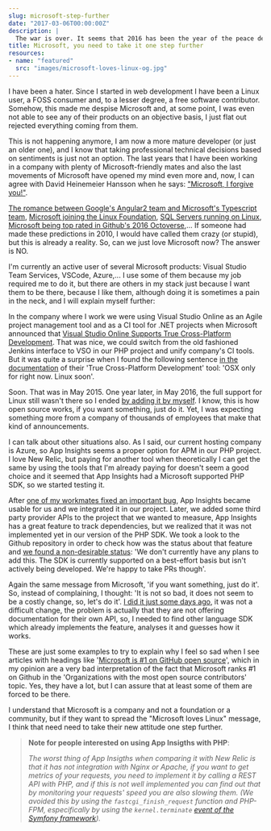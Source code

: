 ```yaml
---
slug: microsoft-step-further
date: "2017-03-06T00:00:00Z"
description: |
  The war is over. It seems that 2016 has been the year of the peace deal between Microsoft and the FOSS community,  the hostility has ceased, but let us make no mistake, there is still a long way to go.
title: Microsoft, you need to take it one step further
resources:
- name: "featured"
  src: "images/microsoft-loves-linux-og.jpg"
---
```


I have been a hater. Since I started in web development I have been a Linux user, a FOSS consumer and, to a lesser degree,
a free software contributor. Somehow, this made me despise Microsoft and, at some point, I was even not able to see
any of their products on an objective basis, I just flat out rejected everything coming from them.

This is not happening anymore, I am now a more mature developer (or just an older one), and I know that taking professional
technical decisions based on sentiments is just not an option. The last years that I have been working in a company with plenty
of Microsoft-friendly mates and also the last movements of Microsoft have opened my mind even more and, now, I can agree with
David Heinemeier Hansson when he says: ["Microsoft, I forgive you!"][1].

[The romance between Google's Angular2 team and Microsoft's Typescript team][2], [Microsoft joining the Linux Foundation][3],
[SQL Servers running on Linux][4], [Microsoft being top rated in Github's 2016 Octoverse][5],... If someone had made
these predictions in 2010, I would have called them crazy (or stupid), but this is already a reality. So, can we just love
Microsoft now? The answer is NO.

I'm currently an active user of several Microsoft products: Visual Studio Team Services, VSCode, Azure,... I use some of them
because my job required me to do it, but there are others in my stack just because I want them to be there, because I like them,
although doing it is sometimes a pain in the neck, and I will explain myself further:

In the company where I work we were using Visual Studio Online as an Agile project management tool and as a CI tool for .NET projects when
Microsoft announced that [Visual Studio Online Supports True Cross-Platform Development][6]. That was nice, we could
switch from the old fashioned Jenkins interface to VSO in our PHP project and unify company's CI tools. But it was quite a surprise
when I found the following sentence [in the documentation][7] of their 'True Cross-Platform Development' tool:
'OSX only for right now. Linux soon'.

Soon. That was in May 2015. One year later, in May 2016, the full support for Linux still wasn't there so I ended [by
adding it by myself][8]. I know, this is how open source works, if you want something, just do it. Yet, I was
expecting something more from a company of thousands of employees that make that kind of announcements.

I can talk about other situations also. As I said, our current hosting company is Azure, so App Insights seems a proper option for
APM in our PHP project. I love New Relic, but paying for another tool when theoretically I can get the same by using the tools
that I'm already paying for doesn't seem a good choice and it seemed that App Insights had a Microsoft supported PHP SDK, so we
started testing it.

After [one of my workmates fixed an important bug][11], App Insights became usable for us and we integrated it in our project.
Later, we added some third party provider APIs to the project that we wanted to measure, App Insights has a great feature
to track dependencies, but we realized that it was not implemented yet in our version of the PHP SDK. We took a look to the Github
repository in order to check how was the status about that feature and [we found a non-desirable status][12]: 'We don't currently have any plans to
add this. The SDK is currently supported on a best-effort basis but isn't actively being developed. We're happy to take PRs though'.

Again the same message from Microsoft, 'if you want something, just do it'. So, instead of complaining, I thought: 'It is not so bad,
it does not seem to be a costly change, so, let's do it'. [I did it just some days ago][13], it was not a difficult change, the problem is actually
that they are not offering documentation for their own API, so, I needed to find other language SDK which already implements the feature,
analyses it and guesses how it works.

These are just some examples to try to explain why I feel so sad when I see articles with headings like
'[Microsoft is #1 on GitHub open source][14]', which in my opinion are a very bad interpretation of the fact that Microsoft ranks
\#1 on Github in the 'Organizations with the most open source contributors' topic. Yes, they have a lot, but I can assure
that at least some of them are forced to be there.

I understand that Microsoft is a company and not a foundation or a community, but if they want to spread the "Microsoft loves Linux" message,
I think that need need to take their new attitude one step further.

> **Note for people interested on using App Insigths with PHP**:
>
> _The worst thing of App Insigths when comparing it with New Relic is that it has not integration with Nginx or Apache, if you
> want to get metrics of your requests, you need to implement it by calling a REST API with PHP, and if this is not well
> implemented you can find out that by monitoring your requests' speed you are also slowing them. (We avoided this by using
> the `fastcgi_finish_request` function and PHP-FPM, especifically by using the `kernel.terminate` [event of the Symfony framework][10])._

[1]: https://m.signalvnoise.com/microsoft-i-forgive-you-2fb6d6061a2c#.qedz7idke
[2]: https://techcrunch.com/2015/03/05/microsoft-and-google-collaborate-on-typescript-hell-has-not-frozen-over-yet/
[3]: http://open.microsoft.com/2016/11/17/microsoft-joins-linux-foundation/
[4]: https://www.microsoft.com/en-us/sql-server/sql-server-vnext-including-linux
[5]: https://octoverse.github.com/
[6]: https://blogs.msdn.microsoft.com/visualstudioalm/2015/06/05/visual-studio-online-supports-true-cross-platform-development/
[7]: https://github.com/Microsoft/vso-agent/blob/master/docs/service.md
[8]: https://github.com/bryanmacfarlane/svcinstall/pull/3
[9]: https://docs.microsoft.com/en-us/azure/application-insights/app-insights-platforms
[10]: http://symfony.com/doc/current/components/http_kernel.html#the-kernel-terminate-event
[11]: https://github.com/Microsoft/ApplicationInsights-PHP/pull/13
[12]: https://github.com/Microsoft/ApplicationInsights-PHP/issues/18
[13]: https://github.com/Microsoft/ApplicationInsights-PHP/pull/24
[14]: http://www.businessinsider.com/microsoft-github-open-source-2016-9

